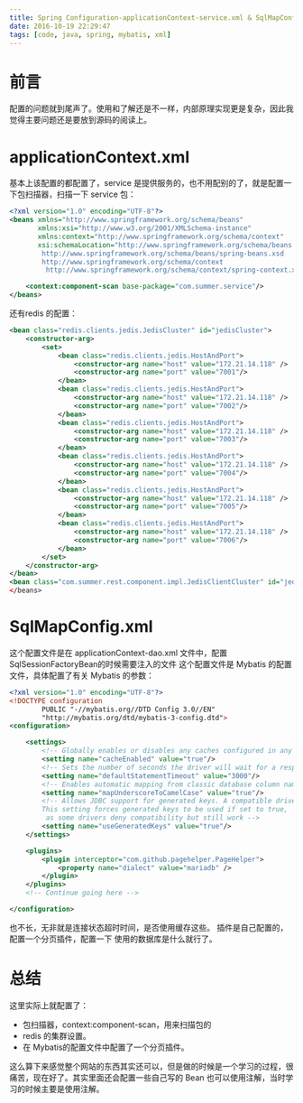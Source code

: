 ```yaml
---
title: Spring Configuration-applicationContext-service.xml & SqlMapConfig.xml
date: 2016-10-19 22:29:47
tags: [code, java, spring, mybatis, xml]
---
```


# 前言

配置的问题就到尾声了。使用和了解还是不一样，内部原理实现更是复杂，因此我觉得主要问题还是要放到源码的阅读上。

# applicationContext.xml

基本上该配置的都配置了，service 是提供服务的，也不用配别的了，就是配置一下包扫描器，扫描一下 service 包：

```xml
<?xml version="1.0" encoding="UTF-8"?>
<beans xmlns="http://www.springframework.org/schema/beans"
       xmlns:xsi="http://www.w3.org/2001/XMLSchema-instance"
       xmlns:context="http://www.springframework.org/schema/context"
       xsi:schemaLocation="http://www.springframework.org/schema/beans
        http://www.springframework.org/schema/beans/spring-beans.xsd
        http://www.springframework.org/schema/context
         http://www.springframework.org/schema/context/spring-context.xsd">

    <context:component-scan base-package="com.summer.service"/>
</beans>
```

还有redis 的配置：

```xml
<bean class="redis.clients.jedis.JedisCluster" id="jedisCluster">
    <constructor-arg>
        <set>
            <bean class="redis.clients.jedis.HostAndPort">
                <constructor-arg name="host" value="172.21.14.118" />
                <constructor-arg name="port" value="7001"/>
            </bean>
            <bean class="redis.clients.jedis.HostAndPort">
                <constructor-arg name="host" value="172.21.14.118" />
                <constructor-arg name="port" value="7002"/>
            </bean>
            <bean class="redis.clients.jedis.HostAndPort">
                <constructor-arg name="host" value="172.21.14.118" />
                <constructor-arg name="port" value="7003"/>
            </bean>
            <bean class="redis.clients.jedis.HostAndPort">
                <constructor-arg name="host" value="172.21.14.118" />
                <constructor-arg name="port" value="7004"/>
            </bean>
            <bean class="redis.clients.jedis.HostAndPort">
                <constructor-arg name="host" value="172.21.14.118" />
                <constructor-arg name="port" value="7005"/>
            </bean>
            <bean class="redis.clients.jedis.HostAndPort">
                <constructor-arg name="host" value="172.21.14.118" />
                <constructor-arg name="port" value="7006"/>
            </bean>
        </set>
    </constructor-arg>
</bean>
<bean class="com.summer.rest.component.impl.JedisClientCluster" id="jedisClient"/>
</beans>
```

# SqlMapConfig.xml

这个配置文件是在 applicationContext-dao.xml 文件中，配置 SqlSessionFactoryBean的时候需要注入的文件
这个配置文件是 Mybatis 的配置文件，具体配置了有关 Mybatis 的参数：
```xml
<?xml version="1.0" encoding="UTF-8"?>
<!DOCTYPE configuration
        PUBLIC "-//mybatis.org//DTD Config 3.0//EN"
        "http://mybatis.org/dtd/mybatis-3-config.dtd">
<configuration>

    <settings>
        <!-- Globally enables or disables any caches configured in any mapper under this configuration -->
        <setting name="cacheEnabled" value="true"/>
        <!-- Sets the number of seconds the driver will wait for a response from the database -->
        <setting name="defaultStatementTimeout" value="3000"/>
        <!-- Enables automatic mapping from classic database column names A_COLUMN to camel case classic Java property names aColumn -->
        <setting name="mapUnderscoreToCamelCase" value="true"/>
        <!-- Allows JDBC support for generated keys. A compatible driver is required.
        This setting forces generated keys to be used if set to true,
         as some drivers deny compatibility but still work -->
        <setting name="useGeneratedKeys" value="true"/>
    </settings>

    <plugins>
        <plugin interceptor="com.github.pagehelper.PageHelper">
            <property name="dialect" value="mariadb" />
        </plugin>
    </plugins>
    <!-- Continue going here -->

</configuration>
```

也不长，无非就是连接状态超时时间，是否使用缓存这些。
插件是自己配置的，配置一个分页插件，配置一下 使用的数据库是什么就行了。

# 总结

这里实际上就配置了：

* 包扫描器，context:component-scan，用来扫描包的
* redis 的集群设置。
* 在 Mybatis的配置文件中配置了一个分页插件。

这么算下来感觉整个网站的东西其实还可以，但是做的时候是一个学习的过程，很痛苦，现在好了。其实里面还会配置一些自己写的 Bean 也可以使用注解，当时学习的时候主要是使用注解。
